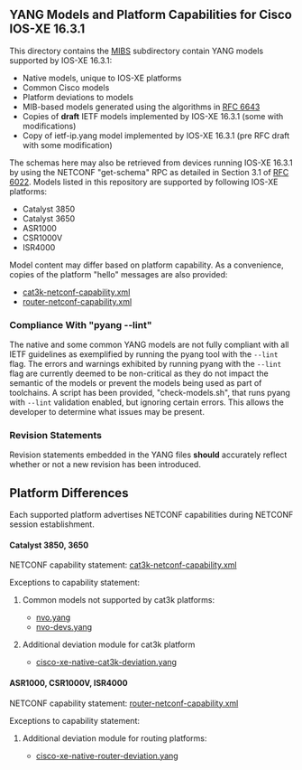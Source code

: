## YANG Models and Platform Capabilities for Cisco IOS-XE 16.3.1 

This directory contains the [MIBS](MIBS) subdirectory contain YANG models supported by IOS-XE 16.3.1:

* Native models, unique to IOS-XE platforms
* Common Cisco models
* Platform deviations to models
* MIB-based models generated using the algorithms in [RFC 6643](https://tools.ietf.org/html/rfc6643)
* Copies of **draft** IETF models implemented by IOS-XE 16.3.1 (some with modifications)
* Copy of ietf-ip.yang model implemented by IOS-XE 16.3.1 (pre RFC draft with some modification) 

The schemas here may also be retrieved from devices running IOS-XE 16.3.1 by using the NETCONF "get-schema" RPC as detailed in Section 3.1 of [RFC 6022](https://tools.ietf.org/html/rfc6022). Models listed in this repository are supported by following IOS-XE platforms:

* Catalyst 3850 
* Catalyst 3650
* ASR1000
* CSR1000V
* ISR4000

Model content may differ based on platform capability. As a convenience, copies of the platform "hello" messages are also provided:

* [cat3k-netconf-capability.xml](cat3k-netconf-capability.xml)
* [router-netconf-capability.xml](router-netconf-capability.xml)

### Compliance With "pyang --lint"

The native and some common YANG models are not fully compliant with all IETF guidelines as exemplified by running the pyang tool with the ```--lint``` flag. The errors and warnings exhibited by running pyang with the ```--lint``` flag are currently deemed to be non-critical as they do not impact the semantic of the models or prevent the models being used as part of toolchains. A script has been provided, "check-models.sh", that runs pyang with ```--lint``` validation enabled, but ignoring certain errors. This allows the developer to determine what issues may be present.


### Revision Statements

Revision statements embedded in the YANG files **should** accurately reflect whether or not a new revision has been introduced.


## Platform Differences

Each supported platform advertises NETCONF capabilities during NETCONF session establishment. 

#### Catalyst 3850, 3650

NETCONF capability statement: [cat3k-netconf-capability.xml](cat3k-netconf-capability.xml)

Exceptions to capability statement:

1. Common models not supported by cat3k platforms:

	- [nvo.yang](nvo.yang)
	- [nvo-devs.yang](nvo-devs.yang)

2. Additional deviation module for cat3k platform

	- [cisco-xe-native-cat3k-deviation.yang](cisco-xe-native-cat3k-deviation.yang)

#### ASR1000, CSR1000V, ISR4000

NETCONF capability statement: [router-netconf-capability.xml](router-netconf-capability.xml)

Exceptions to capability statement:

1. Additional deviation module for routing platforms:

	- [cisco-xe-native-router-deviation.yang](cisco-xe-native-router-deviation.yang)

